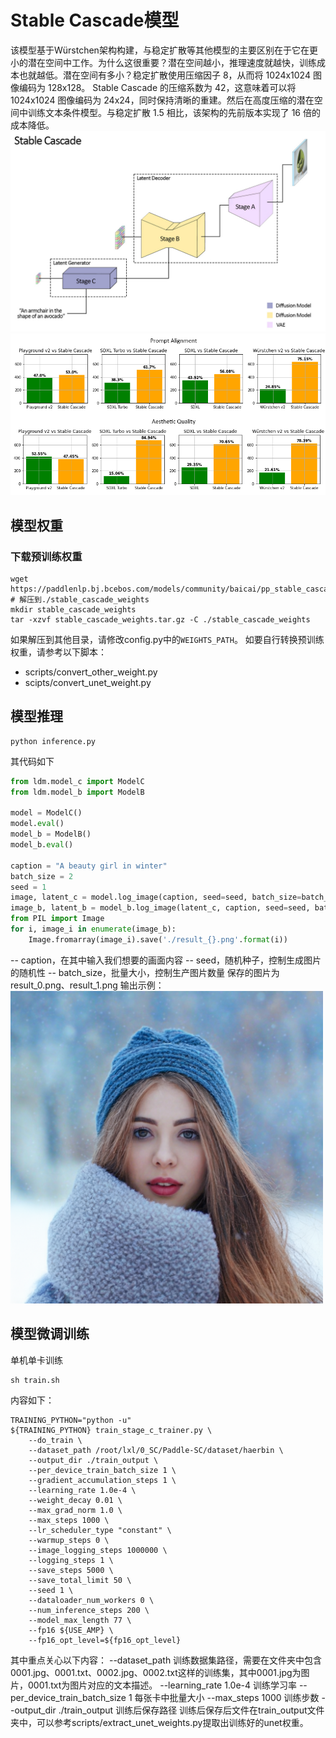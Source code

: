# Stable Cascade模型
该模型基于Würstchen架构构建，与稳定扩散等其他模型的主要区别在于它在更小的潜在空间中工作。为什么这很重要？潜在空间越小，推理速度就越快，训练成本也就越低。潜在空间有多小？稳定扩散使用压缩因子 8，从而将 1024x1024 图像编码为 128x128。 Stable Cascade 的压缩系数为 42，这意味着可以将 1024x1024 图像编码为 24x24，同时保持清晰的重建。然后在高度压缩的潜在空间中训练文本条件模型。与稳定扩散 1.5 相比，该架构的先前版本实现了 16 倍的成本降低。
![网络结构](assets/network.png)
![评估指标](assets/eval.png)

## 模型权重
### 下载预训练权重
```
wget https://paddlenlp.bj.bcebos.com/models/community/baicai/pp_stable_cascade/stable_cascade_weights.tar.gz
# 解压到./stable_cascade_weights
mkdir stable_cascade_weights
tar -xzvf stable_cascade_weights.tar.gz -C ./stable_cascade_weights
```
如果解压到其他目录，请修改config.py中的`WEIGHTS_PATH`。
如要自行转换预训练权重，请参考以下脚本：
- scripts/convert_other_weight.py
- scipts/convert_unet_weight.py

## 模型推理
```
python inference.py
```
其代码如下
```python
from ldm.model_c import ModelC
from ldm.model_b import ModelB

model = ModelC()
model.eval()
model_b = ModelB()
model_b.eval()

caption = "A beauty girl in winter"
batch_size = 2
seed = 1
image, latent_c = model.log_image(caption, seed=seed, batch_size=batch_size)
image_b, latent_b = model_b.log_image(latent_c, caption, seed=seed, batch_size=batch_size)
from PIL import Image
for i, image_i in enumerate(image_b):
    Image.fromarray(image_i).save('./result_{}.png'.format(i))
```
-- caption，在其中输入我们想要的画面内容
-- seed，随机种子，控制生成图片的随机性
-- batch_size，批量大小，控制生产图片数量
保存的图片为result_0.png、result_1.png
输出示例：
<img width="500" src="assets/girl.png">

## 模型微调训练
单机单卡训练
```
sh train.sh
```
内容如下：
```shell
TRAINING_PYTHON="python -u"
${TRAINING_PYTHON} train_stage_c_trainer.py \
    --do_train \
    --dataset_path /root/lxl/0_SC/Paddle-SC/dataset/haerbin \
    --output_dir ./train_output \
    --per_device_train_batch_size 1 \
    --gradient_accumulation_steps 1 \
    --learning_rate 1.0e-4 \
    --weight_decay 0.01 \
    --max_grad_norm 1.0 \
    --max_steps 1000 \
    --lr_scheduler_type "constant" \
    --warmup_steps 0 \
    --image_logging_steps 1000000 \
    --logging_steps 1 \
    --save_steps 5000 \
    --save_total_limit 50 \
    --seed 1 \
    --dataloader_num_workers 0 \
    --num_inference_steps 200 \
    --model_max_length 77 \
    --fp16 ${USE_AMP} \
    --fp16_opt_level=${fp16_opt_level}
```
其中重点关心以下内容：
--dataset_path 训练数据集路径，需要在文件夹中包含0001.jpg、0001.txt、0002.jpg、0002.txt这样的训练集，其中0001.jpg为图片，0001.txt为图片对应的文本描述。
--learning_rate 1.0e-4 训练学习率
--per_device_train_batch_size 1 每张卡中批量大小
--max_steps 1000 训练步数
--output_dir ./train_output 训练后保存路径
训练后保存后文件在train_output文件夹中，可以参考scripts/extract_unet_weights.py提取出训练好的unet权重。
